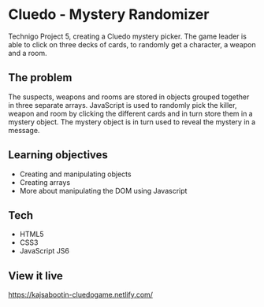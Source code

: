 # Cluedo - Mystery Randomizer

Technigo Project 5, creating a Cluedo mystery picker. The game leader is able to click on three decks of cards, to randomly get a character, a weapon and a room.

## The problem

The suspects, weapons and rooms are stored in objects grouped together in three separate arrays. JavaScript is used to randomly pick the killer, weapon and room by clicking the different cards and in turn store them in a mystery object. The mystery object is in turn used to reveal the mystery in a message.

## Learning objectives

- Creating and manipulating objects
- Creating arrays
- More about manipulating the DOM using Javascript

## Tech

- HTML5
- CSS3
- JavaScript JS6

## View it live

https://kajsabootin-cluedogame.netlify.com/

